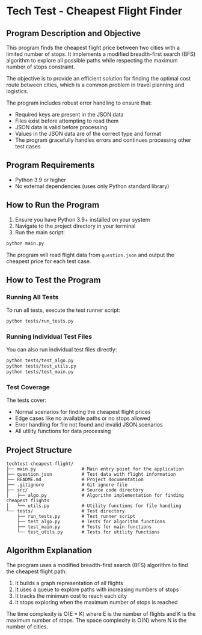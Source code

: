 # Tech Test - Cheapest Flight Finder

## Program Description and Objective

This program finds the cheapest flight price between two cities with a limited number of stops. It implements a modified breadth-first search (BFS) algorithm to explore all possible paths while respecting the maximum number of stops constraint.

The objective is to provide an efficient solution for finding the optimal cost route between cities, which is a common problem in travel planning and logistics.

The program includes robust error handling to ensure that:
- Required keys are present in the JSON data
- Files exist before attempting to read them
- JSON data is valid before processing
- Values in the JSON data are of the correct type and format
- The program gracefully handles errors and continues processing other test cases

## Program Requirements

- Python 3.9 or higher
- No external dependencies (uses only Python standard library)

## How to Run the Program

1. Ensure you have Python 3.9+ installed on your system
2. Navigate to the project directory in your terminal
3. Run the main script:

```bash
python main.py
```

The program will read flight data from `question.json` and output the cheapest price for each test case.

## How to Test the Program

### Running All Tests

To run all tests, execute the test runner script:

```bash
python tests/run_tests.py
```

### Running Individual Test Files

You can also run individual test files directly:

```bash
python tests/test_algo.py
python tests/test_utils.py
python tests/test_main.py
```

### Test Coverage

The tests cover:
- Normal scenarios for finding the cheapest flight prices
- Edge cases like no available paths or no stops allowed
- Error handling for file not found and invalid JSON scenarios
- All utility functions for data processing

## Project Structure

```
techtest-cheapest-flight/
├── main.py                 # Main entry point for the application
├── question.json           # Test data with flight information
├── README.md               # Project documentation
├── .gitignore              # Git ignore file
├── src/                    # Source code directory
│   ├── algo.py             # Algorithm implementation for finding cheapest flights
│   └── utils.py            # Utility functions for file handling
└── tests/                  # Test directory
    ├── run_tests.py        # Test runner script
    ├── test_algo.py        # Tests for algorithm functions
    ├── test_main.py        # Tests for main functions
    └── test_utils.py       # Tests for utility functions
```

## Algorithm Explanation

The program uses a modified breadth-first search (BFS) algorithm to find the cheapest flight path:

1. It builds a graph representation of all flights
2. It uses a queue to explore paths with increasing numbers of stops
3. It tracks the minimum cost to reach each city
4. It stops exploring when the maximum number of stops is reached

The time complexity is O(E * K) where E is the number of flights and K is the maximum number of stops.
The space complexity is O(N) where N is the number of cities.
